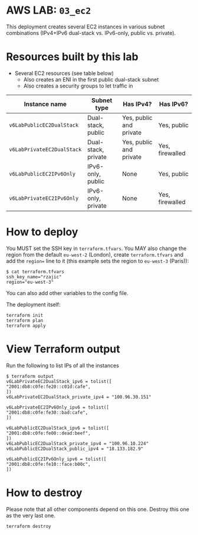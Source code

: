 # AWS LAB: `03_ec2`

This deployment creates several EC2 instances in various subnet combinations (IPv4+IPv6 dual-stack vs. IPv6-only, public vs. private).

# Resources built by this lab

- Several EC2 resources (see table below)
  - Also creates an ENI in the first public dual-stack subnet
  - Also creates a security groups to let traffic in

| Instance name | Subnet type | Has IPv4? | Has IPv6? |
|---|---|---|---|
|`v6LabPublicEC2DualStack` | Dual-stack, public | Yes, public and private | Yes, public
|`v6LabPrivateEC2DualStack` | Dual-stack, private | Yes, public and private | Yes, firewalled
|`v6LabPublicEC2IPv6Only` | IPv6-only, public | None | Yes, public
|`v6LabPrivateEC2IPv6Only` | IPv6-only, private | None | Yes, firewalled

# How to deploy

You MUST set the SSH key in `terraform.tfvars`. You MAY also change the region from the default `eu-west-2` (London), create `terraform.tfvars` and add the `region=` line to it (this example sets the region to `eu-west-3` (Paris)):

```
$ cat terraform.tfvars
ssh_key_name="rzajic"
region="eu-west-3"
```

You can also add other variables to the config file.

The deployment itself:

```
terraform init
terraform plan
terraform apply
```

# View Terraform output

Run the following to list IPs of all the instances

```
$ terraform output
v6LabPrivateEC2DualStack_ipv6 = tolist([
"2001:db8:c0fe:fe20::c01d:cafe",
])
v6LabPrivateEC2DualStack_private_ipv4 = "100.96.30.151"

v6LabPrivateEC2IPv6Only_ipv6 = tolist([
"2001:db8:c0fe:fe30::bad:cafe",
])

v6LabPublicEC2DualStack_ipv6 = tolist([
"2001:db8:c0fe:fe00::dead:beef",
])
v6LabPublicEC2DualStack_private_ipv4 = "100.96.10.224"
v6LabPublicEC2DualStack_public_ipv4 = "18.133.182.9"

v6LabPublicEC2IPv6Only_ipv6 = tolist([
"2001:db8:c0fe:fe10::face:b00c",
])
```


# How to destroy

Please note that all other components depend on this one. Destroy this one as the very last one.

```
terraform destroy
```